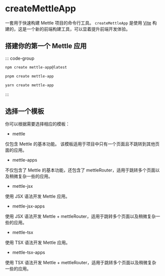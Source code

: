 # createMettleApp

一套用于快速构建 Mettle 项目的命令行工具。 `createMettleApp` 是使用 [Vite](https://vitejs.dev/) 构建的，这是一个新的前端构建工具，可以显着提升前端开发体验。

## 搭建你的第一个 Mettle 应用

::: code-group

```bash [npm]
npm create mettle-app@latest
```

```bash [pnpm]
pnpm create mettle-app
```

```bash [yarn]
yarn create mettle-app
```

:::

## 选择一个模板

你可以根据需要选择相应的模板：

- mettle

仅包含 Mettle 的基本功能。 该模板适用于项目中只有一个页面且不跳转到其他页面的应用。

- mettle-apps

不仅包含了 Mettle 的基本功能，还包含了 mettleRouter，适用于跳转多个页面以及稍微复杂一些的应用。

- mettle-jsx

使用 JSX 语法开发 Mettle 应用。

- mettle-jsx-apps

使用 JSX 语法开发 Mettle + mettleRouter，适用于跳转多个页面以及稍微复杂一些的应用。

- mettle-tsx

使用 TSX 语法开发 Mettle 应用。

- mettle-tsx-apps

使用 TSX 语法开发 Mettle + mettleRouter，适用于跳转多个页面以及稍微复杂一些的应用。

